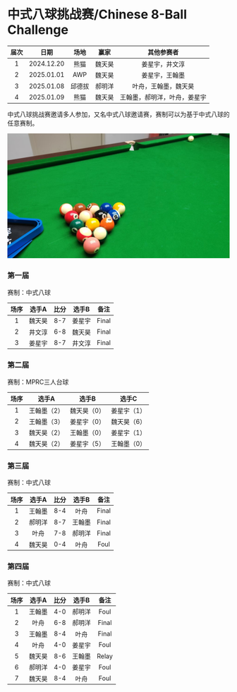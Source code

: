 # 中式八球挑战赛/Chinese 8-Ball Challenge

| 届次 | 日期       | 场地    | 赢家   | 其他参赛者                 |
| :--: | :--------: | :----: | :---: | :------------------------: |
| 1    | 2024.12.20 | 熊猫   | 魏天昊 | 姜星宇，井文淳              |
| 2    | 2025.01.01 | AWP    | 魏天昊 | 姜星宇，王翰墨              |
| 3    | 2025.01.08 | 邱德拔 | 郝明洋 | 叶舟，王翰墨，魏天昊         |
| 4    | 2025.01.09 | 熊猫   | 魏天昊 | 王翰墨，郝明洋，叶舟，姜星宇 |

中式八球挑战赛邀请多人参加，又名中式八球邀请赛，赛制可以为基于中式八球的任意赛制。

![](./img/chinese_8-ball_challenge.jpg)

### 第一届

赛制：中式八球

| 场序 | 选手A  | 比分  | 选手B  | 备注  |
| :--: | :---: | :---: | :----: | :---: |
| 1    | 魏天昊 | 8-7   | 姜星宇 | Final |
| 2    | 井文淳 | 6-8   | 魏天昊 | Final |
| 3    | 姜星宇 | 8-7   | 井文淳 | Final |

### 第二届

赛制：MPRC三人台球

| 场序 | 选手A        | 选手B       | 选手C       |
| :--: | :---------: | :---------: | :---------: |
| 1    | 王翰墨（2）  | 魏天昊（0）  | 姜星宇（1）  |
| 2    | 王翰墨（3）  | 姜星宇（0）  | 魏天昊（6）  |
| 3    | 魏天昊（2）  | 王翰墨（0）  | 姜星宇（1）  |
| 4    | 魏天昊（2）  | 姜星宇（5）  | 王翰墨（0）  |

### 第三届

赛制：中式八球

| 场序 | 选手A  | 比分  | 选手B  | 备注  |
| :--: | :---: | :---: | :----: | :---: |
| 1    | 王翰墨 | 8-4   | 叶舟   | Final |
| 2    | 郝明洋 | 8-7   | 王翰墨 | Final |
| 3    | 叶舟   | 7-8   | 郝明洋 | Final |
| 4    | 魏天昊 | 0-4   | 叶舟   | Foul  |

### 第四届

赛制：中式八球

| 场序 | 选手A  | 比分  | 选手B  | 备注  |
| :--: | :---: | :---: | :----: | :---: |
| 1    | 王翰墨 | 4-0   | 郝明洋 | Foul  |
| 2    | 叶舟   | 6-8   | 郝明洋 | Final |
| 3    | 王翰墨 | 8-4   | 叶舟   | Final |
| 4    | 叶舟   | 4-0   | 姜星宇 | Foul  |
| 5    | 魏天昊 | 8-6   | 王翰墨 | Relay |
| 6    | 郝明洋 | 4-0   | 姜星宇 | Foul  |
| 7    | 魏天昊 | 8-4   | 叶舟   | Foul  |
